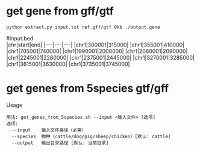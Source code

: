 # get gene from gff/gtf
```
python extract.py input.txt ref.gff/gtf 0kb ./output.gene 
```
#input.bed  
|chr|start|end|
|---|---|---|
|chr1|300001|315000|
|chr1|355001|410000|
|chr1|705001|740000|
|chr1|1990001|2000000|
|chr1|2080001|2090000|
|chr1|2245001|2280000|
|chr1|2375001|2445000|
|chr1|3270001|3285000|
|chr1|3615001|3630000|
|chr1|3735001|3745000|

# get genes from 5species gtf/gff
Usage
```
用法: get_genes_from_5species.sh --input <输入文件> [选项]
选项:
  --input    输入文件路径（必需）
  --species  物种（cattle/dog/pig/sheep/chicken）[默认: cattle]
  --output   输出目录路径 [默认: 当前目录]
```
